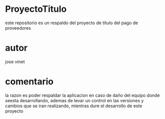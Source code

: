 # ProyectoTitulo
este repositorio es un respaldo del proyecto de titulo del pago de proveedores
# autor
jose vinet
# comentario
la razon es poder respaldar la aplicacion en caso de daño del equipo donde seesta desarrollando,
ademas de levar un control en las versiones y cambios que se iran realizando, mientras dure el desarrollo de este proyecto
